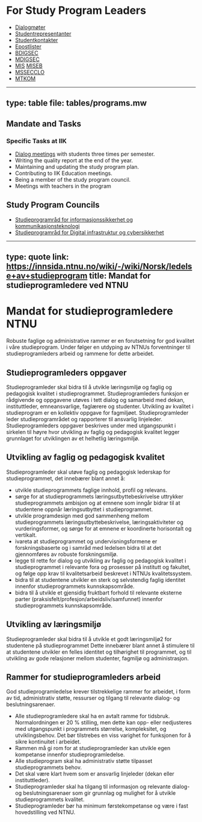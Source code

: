 

# For Study Program Leaders


* [Dialogmøter](dialogmøter-spl.html)
* [Studentrepresentanter](studenter.html)
* [Studentkontakter](studentkontakt.html)
* [Epostlister](epostlister.html)
* [BDIGSEC](bdigsec.html)
* [MDIGSEC](mdigsec.html)
* [MIS](mis.html) [MISEB](miseb.html)
* [MSSECCLO](mssecclo.html)
* [MTKOM](mtkom.html)


---
type: table
file: tables/programs.mw
---


## Mandate and Tasks


### Specific Tasks at IIK

* [Dialog meetings](dialogmøter-spl.html) with students three times per semester.
* Writing the quality report at the end of the year.
* Maintaining and updating the study program plan.
* Contributing to IIK Education meetings.
* Being a member of the study program council.
* Meetings with teachers in the program


## Study Program Councils



* [Studieprogramråd for informasjonssikkerhet og kommunikasjonsteknologi](https://i.ntnu.no/wiki/-/wiki/Norsk/Studieprogramråd+for+informasjonssikkerhet+og+kommunikasjonsteknologi)
* [Studieprogramråd for Digital infrastruktur og cybersikkerhet](https://i.ntnu.no/wiki/-/wiki/Norsk/Studieprogramråd+for+Digital+infrastruktur+og+cybersikkerhet)


---
type: quote
link: https://innsida.ntnu.no/wiki/-/wiki/Norsk/ledelse+av+studieprogram
title: Mandat for studieprogramledere ved NTNU
---
# Mandat for studieprogramledere NTNU
Robuste faglige og administrative rammer er en forutsetning for god kvalitet i våre studieprogram. Under følger en utdyping av NTNUs forventninger til studieprogramleders arbeid og rammene for dette arbeidet.

## Studieprogramleders oppgaver
Studieprogramleder skal bidra til å utvikle læringsmiljø og faglig og pedagogisk kvalitet i studieprogrammet. Studieprogramleders funksjon er rådgivende og oppgavene utøves i tett dialog og samarbeid med dekan, instituttleder, emneansvarlige, faglærere og studenter. Utvikling av kvalitet i studieprogram er en kollektiv oppgave for fagmiljøet. Studieprogramleder leder studieprogramrådet og rapporterer til ansvarlig linjeleder. Studieprogramleders oppgaver beskrives under med utgangspunkt i sirkelen til høyre hvor utvikling av faglig og pedagogisk kvalitet legger grunnlaget for utviklingen av et helhetlig læringsmiljø.

## Utvikling av faglig og pedagogisk kvalitet
Studieprogramleder skal utøve faglig og pedagogisk lederskap for studieprogrammet, det innebærer blant annet å:

* utvikle studieprogrammets faglige innhold, profil og relevans.
* sørge for at studieprogrammets læringsutbyttebeskrivelse uttrykker studieprogrammets ambisjon
og at emnene som inngår bidrar til at studentene oppnår læringsutbyttet i studieprogrammet.
* utvikle programdesign med god sammenheng mellom studieprogrammets læringsutbyttebeskrivelse, læringsaktiviteter og vurderingsformer, og sørge for at emnene er koordinerte horisontalt og vertikalt.
* ivareta at studieprogrammet og undervisningsformene er forskningsbaserte og i samråd med ledelsen bidra til at det gjennomføres av robuste forskningsmiljø.
* legge til rette for dialog og utvikling av faglig og pedagogisk kvalitet i studieprogrammet i relevante fora og prosesser på institutt og fakultet, og følge opp krav til kvalitetsarbeid beskrevet i NTNUs kvalitetssystem.
* bidra til at studentene utvikler en sterk og selvstendig faglig identitet innenfor studieprogrammets kunnskapsområde.
* bidra til å utvikle et gjensidig fruktbart forhold til relevante eksterne parter (praksisfelt/profesjon/arbeidsliv/samfunnet) innenfor studieprogrammets kunnskapsområde.

## Utvikling av læringsmiljø

Studieprogramleder skal bidra til å utvikle et godt læringsmiljø2 for studentene på studieprogrammet Dette innebærer blant annet å stimulere til at studentene utvikler en felles identitet og tilhørighet til programmet, og til utvikling av gode relasjoner mellom studenter, fagmiljø og administrasjon.

## Rammer for studieprogramleders arbeid

God studieprogramledelse krever tilstrekkelige rammer for arbeidet, i form av tid, administrativ støtte, ressurser og tilgang til relevante dialog- og beslutningsarenaer.

* Alle studieprogramledere skal ha en avtalt ramme for tidsbruk. Normalordningen er 20 % stilling, men dette kan opp- eller nedjusteres med utgangspunkt i programmets størrelse, kompleksitet, og utviklingsbehov. Det bør tilstrebes en viss varighet for funksjonen for å sikre kontinuitet i arbeidet.
* Rammen må gi rom for at studieprogramleder kan utvikle egen kompetanse innenfor studieprogramledelse.
* Alle studieprogram skal ha administrativ støtte tilpasset studieprogrammets behov.
* Det skal være klart hvem som er ansvarlig linjeleder (dekan eller instituttleder).
* Studieprogramleder skal ha tilgang til informasjon og relevante dialog- og beslutningsarenaer som gir grunnlag og mulighet for å utvikle studieprogrammets kvalitet.
* Studieprogramleder bør ha minimum førstekompetanse og være i fast hovedstilling ved NTNU.

